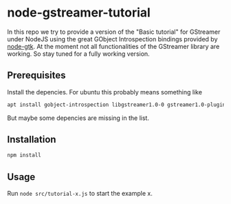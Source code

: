 # node-gstreamer-tutorial
In this repo we try to provide a version of the "Basic tutorial" for GStreamer under NodeJS using the great GObject Introspection bindings provided by [node-gtk](https://github.com/romgrk/node-gtk). At the moment not all functionalities of the GStreamer library are working. So stay tuned for a fully working version.

## Prerequisites
Install the depencies.
For ubuntu this probably means something like
```bash
apt install gobject-introspection libgstreamer1.0-0 gstreamer1.0-plugins-base gir1.2-gstreamer-1.0
```
But maybe some depencies are missing in the list.

## Installation
```bash
npm install
```

## Usage
Run `node src/tutorial-x.js` to start the example x.
